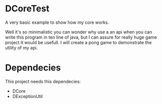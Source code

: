 # DCoreTest
A very basic example to show how my core works.

Well it's so minimalistic you can wonder why use a an api when you can write this program in ten line of java, but I can assure for really huge game project it would be usefull. I will create a pong game to demonstrate the utility of my api.

# Dependecies

This project needs this dependecies:

* DCore
* DExceptionUtil
